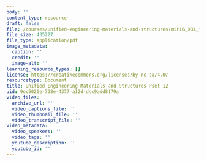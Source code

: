```yaml
---
body: ''
content_type: resource
draft: false
file: /courses/unified-engineering-materials-and-structures/mit16_001_f21_pset12.pdf
file_size: 435227
file_type: application/pdf
image_metadata:
  caption: ''
  credit: ''
  image-alt: ''
learning_resource_types: []
license: https://creativecommons.org/licenses/by-nc-sa/4.0/
resourcetype: Document
title: Unified Engineering Materials and Structures Pset 12
uid: 9ec5026e-738e-4377-a12d-dcc9add8179a
video_files:
  archive_url: ''
  video_captions_file: ''
  video_thumbnail_file: ''
  video_transcript_file: ''
video_metadata:
  video_speakers: ''
  video_tags: ''
  youtube_description: ''
  youtube_id: ''
---
```

